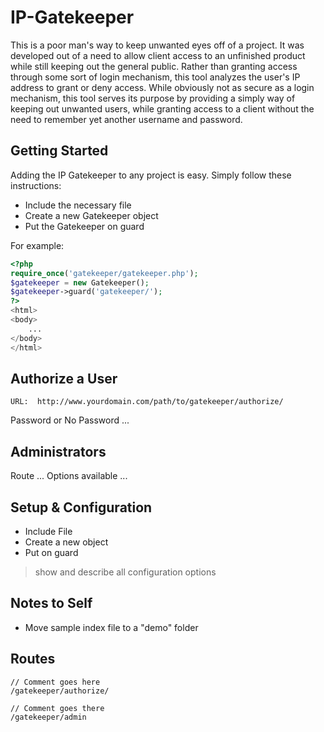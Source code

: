 # IP-Gatekeeper

This is a poor man's way to keep unwanted eyes off of a project.  It was developed out of a need to allow client access to an unfinished product while still keeping out the general public.  Rather than granting access through some sort of login mechanism, this tool analyzes the user's IP address to grant or deny access.  While obviously not as secure as a login mechanism, this tool serves its purpose by providing a simply way of keeping out unwanted users, while granting access to a client without the need to remember yet another username and password.


## Getting Started
Adding the IP Gatekeeper to any project is easy.  Simply follow these instructions:
- Include the necessary file
- Create a new Gatekeeper object
- Put the Gatekeeper on guard

For example:
```php
<?php
require_once('gatekeeper/gatekeeper.php');
$gatekeeper = new Gatekeeper();
$gatekeeper->guard('gatekeeper/');
?>
<html>
<body>
	...
</body>
</html>
```


## Authorize a User
```
URL:  http://www.yourdomain.com/path/to/gatekeeper/authorize/
```
Password or No Password ...


## Administrators
Route ...
Options available ...


## Setup & Configuration
- Include File
- Create a new object
- Put on guard

> show and describe all configuration options


## Notes to Self
- Move sample index file to a "demo" folder






## Routes
```
// Comment goes here
/gatekeeper/authorize/

// Comment goes there
/gatekeeper/admin
```


